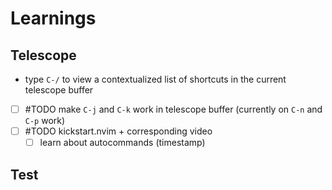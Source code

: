 # Learnings

## Telescope

- type `C-/` to view a contextualized list of shortcuts in the current telescope buffer
- [ ] #TODO make `C-j` and `C-k` work in telescope buffer (currently on `C-n` and `C-p` work)
- [ ] #TODO kickstart.nvim + corresponding video
  - [ ] learn about autocommands (timestamp)

## Test
